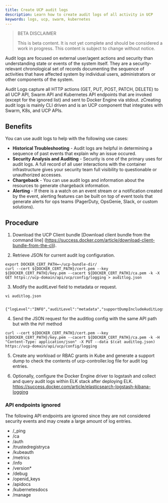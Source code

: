 ```yaml
---
title: Create UCP audit logs
description: Learn how to create audit logs of all activity in UCP
keywords: logs, ucp, swarm, kubernetes
---
```


> BETA DISCLAIMER
>
> This is beta content. It is not yet complete and should be considered a work in progress. This content is subject to change without notice.

Audit logs are focused on external user/agent actions and security than understanding state or events of the system itself. They are a security-relevant chronological set of records documenting the sequence of activities that have affected system by individual users, administrators or other components of the system.

Audit Logs capture all HTTP actions (GET, PUT, POST, PATCH, DELETE) to all UCP API, Swarm API and Kubernetes API endpoints that are invoked (except for the ignored list) and sent to Docker Engine via stdout. zCreating audit logs is mainly CLI driven and is an UCP component that integrates with Swarm, K8s, and UCP APIs.

## Benefits

You can use audit logs to help with the following use cases:

- **Historical Troubleshooting** - Audit logs are helpful in determining a sequence of past events that explain why an issue occured.
- **Security Analysis and Auditing** - Security is one of the primary uses for audit logs. A full record of all user interactions with the container infrastructure gives your security team full visibility to questionable or unauthorized accesses.
- **Chargeback** - You can use audit logs and information about the resources to generate chargeback information.
- **Alerting** - If there is a watch on an event stream or a notification created by the event, alerting features can be built on top of event tools that generate alerts for ops teams (PagerDuty, OpsGenie, Slack, or custom solutions).

## Procedure

1. Download the UCP Client bundle [Download client bundle from the command line] (https://success.docker.com/article/download-client-bundle-from-the-cli).

2.  Retrieve JSON for current audit log configuration.
```
export DOCKER_CERT_PATH=~/ucp-bundle-dir/
curl --cert ${DOCKER_CERT_PATH}/cert.pem --key ${DOCKER_CERT_PATH}/key.pem --cacert ${DOCKER_CERT_PATH}/ca.pem -k -X GET https://ucp-domain/api/ucp/config/logging > auditlog.json
```
3. Modify the auditLevel field to metadata or request.
```
vi auditlog.json

 {"logLevel":"INFO","auditLevel":"metadata","supportDumpIncludeAuditLogs":false}
 ```
4. Send the JSON request for the auditlog config with the same API path but with the `PUT` method
```
curl --cert ${DOCKER_CERT_PATH}/cert.pem --key ${DOCKER_CERT_PATH}/key.pem --cacert ${DOCKER_CERT_PATH}/ca.pem -k -H "Content-Type: application/json" -X PUT --data $(cat auditlog.json) https://ucp-domain/api/ucp/config/logging
```

5. Create any workload or RBAC grants in Kube and generate a support dump to check the contents of ucp-controller.log file for audit log entries.

6. Optionally, configure the Docker Engine driver to logstash and collect and query audit logs within ELK stack after deploying ELK. https://success.docker.com/article/elasticsearch-logstash-kibana-logging

### API endpoints ignored

The following API endpoints are ignored since they are not considered security events and may create a large amount of log entries.

- /_ping
- /ca
- /auth
- /trustedregistryca
- /kubeauth
- /metrics
- /info
- /version*
- /debug
- /openid_keys
- /apidocs
- /kubernetesdocs
- /manage
